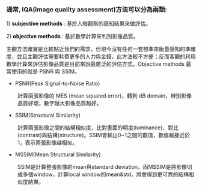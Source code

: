 <h3>通常, <strong>IQA(image quality assessment)</strong>方法可以分為兩類:</h3>
<p>1) <span style="color: #000000;"><strong>subjective methods&nbsp;</strong></span>: 基於人眼觀察的感知結果來做評估。</p>
<p>2) <span style="color: #000000;"><strong>objective methods&nbsp;</strong></span>: 基於數學計算來判別影像品質。</p>
<p>主觀方法確實是比較貼近我們的需求，但現今沒有任何一套標準來衡量感知的準確度，並且主觀評估需要耗費更多的人力與金錢，此方法較不方便；反而客觀的利用數學計算來評估影像品質是目前來說最廣泛的評估方式。Objective methods 最常使用的就是 PSNR 與 SSIM。</p>
<ul>
<li>PSNR(Peak Signal-to-Noise Ratio)</li>
</ul>
<p style="padding-left: 30px;">計算兩張影像的 MES (mean squared error)，轉到 dB domain，辨別影像品質好壞，數字越大影像品質越好。</p>
<ul>
<li>SSIM(Structural Similarity)</li>
</ul>
<p style="padding-left: 30px;">計算兩張影像之間的結構相似度，比對畫面的明度(luminance)、對比(contrast)與結構(structure)。SSIM會輸出0~1之間的數值，數值越接近於1，表示兩張影像越相似。</p>
<ul>
<li>MSSIM(Mean Structural Similarity)</li>
</ul>
<p style="padding-left: 30px;">SSIM是計算整張影像的mean與standard deviation，而MSSIM是將影像切成多個window，計算local window的mean&amp;std，將會得到更可靠的結構相似度結果。</p>
<p>&nbsp;</p>
<p>&nbsp;</p>
<p>&nbsp;</p>
